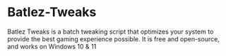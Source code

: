 # Batlez-Tweaks
Batlez Tweaks is a batch tweaking script that optimizes your system to provide the best gaming experience possible. It is free and open-source, and works on Windows 10 &amp; 11

